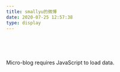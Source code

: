 ```yaml
---
title: smallyu的微博
date: 2020-07-25 12:57:38
type: display
---
```


<div id="microblog"></div>

<script>
// Render micro-blog items from yearly JSON files next to this index.html
(function () {
	const years = [2025, 2024, 2023, 2022, 2021, 2020]; // Newest first
	const container = document.getElementById('microblog');
	container.setAttribute('aria-busy', 'true');

	// Show a lightweight loader while fetching
	const loader = h('div', { class: 'mb-loading', 'aria-live': 'polite' }, 'Loading…');
	container.appendChild(loader);

	// DOM helper
	function h(tag, attrs = {}, ...children) {
		const el = document.createElement(tag);
		for (const [k, v] of Object.entries(attrs || {})) {
			if (v == null) continue;
			if (k === 'class') el.className = v;
			else if (k === 'html') el.innerHTML = v; // only used with trusted content
			else el.setAttribute(k, v);
		}
		for (const c of children) el.appendChild(typeof c === 'string' ? document.createTextNode(c) : c);
		return el;
	}

	// Format ISO date to local YYYY-MM-DD HH:mm
	function formatDate(iso) {
		if (!iso) return '';
		try {
			const d = new Date(iso);
			if (isNaN(d.getTime())) return iso;
			const y = d.getFullYear();
			const m = String(d.getMonth() + 1).padStart(2, '0');
			const day = String(d.getDate()).padStart(2, '0');
			const hh = String(d.getHours()).padStart(2, '0');
			const mm = String(d.getMinutes()).padStart(2, '0');
			return `${y}-${m}-${day} ${hh}:${mm}`;
		} catch { return iso }
	}

	// Create a safe fragment with URLs linkified, preserving newlines
	function linkify(text) {
		const frag = document.createDocumentFragment();
		let last = 0;
		const re = /https?:\/\/[^\s]+/g;
		let m;
		while ((m = re.exec(text))) {
			const url = m[0].replace(/[),.;!?]+$/, ''); // trim common trailing punctuation
			if (m.index > last) frag.appendChild(document.createTextNode(text.slice(last, m.index)));
			const a = document.createElement('a');
			a.href = url;
			a.target = '_blank';
			a.rel = 'noopener noreferrer';
			a.textContent = url;
			frag.appendChild(a);
			last = m.index + m[0].length;
		}
		if (last < text.length) frag.appendChild(document.createTextNode(text.slice(last)));
		return frag;
	}

	// Stable id based on created_at for deep links
	function idFromDate(iso) {
		if (!iso) return '';
		const d = new Date(iso);
		if (isNaN(d.getTime())) return '';
		const pad = n => String(n).padStart(2, '0');
		return `t-${d.getFullYear()}${pad(d.getMonth()+1)}${pad(d.getDate())}${pad(d.getHours())}${pad(d.getMinutes())}`;
	}

	function renderItem(item) {
		// Your JSON items look like GitHub issue comments; use created_at/body/html_url
		const dateText = formatDate(item.created_at);
		const dateEl = h('div', { class: 'mb-date' }, dateText);

		const bodyWrap = h('div', { class: 'mb-text' });
		bodyWrap.appendChild(linkify(String(item.body || '')));

		const link = item.html_url ? h('a', { href: item.html_url, target: '_blank', rel: 'noopener noreferrer' }, 'source') : null;
		const footer = link ? h('div', { class: 'mb-footer' }, link) : h('div');

		const id = idFromDate(item.created_at);
		const itemEl = h('div', { class: 'mb-item' }, dateEl, bodyWrap, footer);
		if (id) itemEl.id = id;
		return itemEl;
	}

	async function loadYear(year) {
		const res = await fetch(`./${year}.json`, { cache: 'no-store' });
		if (!res.ok) throw new Error(`Failed to load ${year}.json`);
		const data = await res.json();

		const header = h('h3', { class: 'mb-year-title', id: `year-${year}` }, String(year));
		const items = Array.isArray(data) ? data.map(renderItem) : [];
		const section = h('section', { class: 'mb-year' }, header, ...items);
		container.appendChild(section);
	}

	(async () => {
		for (const y of years) {
			try { await loadYear(y); }
			catch (err) {
				console.error(err);
				container.appendChild(h('div', { class: 'mb-error' }, `Load ${y} failed.`));
			}
		}
		// Hide loader and mark ready
		loader.remove();
		container.removeAttribute('aria-busy');
		// If arriving with a hash, try to scroll to it after content is ready
		if (location.hash) {
			const target = document.getElementById(location.hash.slice(1));
			if (target) target.scrollIntoView();
		}
	})();
})();
</script>

<noscript>Micro-blog requires JavaScript to load data.</noscript>

<style>
/* Scoped styles for Micro-blog page only; no theme overrides */
#microblog {
	/* Local color system with dark-mode fallbacks */
	--mb-bg: #ffffff;
	--mb-text: #111827; /* gray-900 */
	--mb-subtext: #6b7280; /* gray-500 */
	--mb-border: #e5e7eb; /* gray-200 */
	--mb-link: #2563eb; /* blue-600 */
	--mb-surface: #f9fafb; /* gray-50 */
	--mb-sticky-top: 64px; /* account for fixed navbar if any */

	max-width: 860px;
	margin: 0 auto;
	padding: 8px 16px 40px;
	color: var(--mb-text);
}

@media (prefers-color-scheme: dark) {
	#microblog {
		--mb-bg: #111827;
		--mb-text: #e5e7eb;
		--mb-subtext: #9ca3af;
		--mb-border: #374151;
		--mb-link: #60a5fa;
		--mb-surface: #0b1220;
	}
}

#microblog { display: grid; gap: 20px; }
.mb-loading { color: var(--mb-subtext); font-size: 0.95rem; }

.mb-year {
	background: var(--mb-bg);
	border: 1px solid var(--mb-border);
	border-radius: 12px;
	padding: 12px 14px;
}

.mb-year-title {
	position: sticky;
	top: var(--mb-sticky-top);
	z-index: 1;
	background: var(--mb-bg);
	margin: 2px 0 10px;
	padding: 6px 4px;
	font-size: 1.05rem;
	color: var(--mb-subtext);
	border-bottom: 1px solid var(--mb-border);
}

/* Item layout: date column + content column */
.mb-item {
	display: grid;
	grid-template-columns: 140px 1fr;
	column-gap: 16px;
	align-items: start;
	scroll-margin-top: calc(var(--mb-sticky-top) + 12px);
}

.mb-item + .mb-item {
	margin-top: 8px;
	padding-top: 10px;
	border-top: 1px dashed var(--mb-border);
}

.mb-date {
	text-align: right;
	font: 500 0.9rem/1.4 system-ui, -apple-system, Segoe UI, Roboto, sans-serif;
	color: var(--mb-subtext);
}

.mb-text {
	white-space: pre-wrap;
	margin-top: 2px;
}

.mb-text a {
	color: var(--mb-link);
	text-decoration: none;
}

.mb-text a:hover { text-decoration: underline; }

.mb-footer { grid-column: 2; margin-top: 6px; }
.mb-footer a { color: var(--mb-link); text-decoration: none; }
.mb-footer a:hover { text-decoration: underline; }
.mb-error { color: #b91c1c; }

/* Mobile */
@media (max-width: 640px) {
	.mb-item { grid-template-columns: 108px 1fr; }
	.mb-date { text-align: left; }
}
</style>
